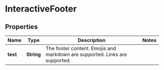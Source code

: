 

# InteractiveFooter


## Properties

| Name | Type | Description | Notes |
|------------ | ------------- | ------------- | -------------|
|**text** | **String** | The footer content. Emojis and markdown are supported. Links are supported. |  |



